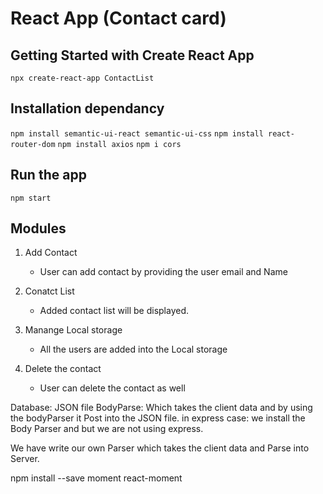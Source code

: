 
# React App (Contact card)

## Getting Started with Create React App

`npx create-react-app ContactList`

## Installation dependancy

`npm install semantic-ui-react semantic-ui-css`
`npm install react-router-dom`
`npm install axios`
`npm i cors`

## Run the app 
 `npm start`
## Modules
1. Add Contact

    - User can add contact by providing the user email and Name 
2. Conatct List
    - Added contact list will be displayed. 
3. Manange Local storage
    - All the users are added into the Local storage 
4. Delete the contact
    - User can delete the contact as well 


Database: JSON file 
BodyParse: Which takes the client data and by using the bodyParser it Post into the JSON file. 
in express case: we install the Body Parser and but we are not using express. 

We have write our own Parser which takes the client data and Parse into Server. 

npm install --save moment react-moment
